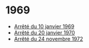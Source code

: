 # 1969

- [Arrêté du 10 janvier 1969](arrete-du-10-janvier-1969)
- [Arrêté du 20 janvier 1970](arrete-du-20-janvier-1970)
- [Arrêté du 24 novembre 1972](arrete-du-24-novembre-1972)
